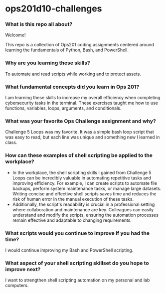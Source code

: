 # ops201d10-challenges


### What is this repo all about?
Welcome!

This repo is a collection of Ops201 coding assignments centered around learning the fundamentals of Python, Bash, and PowerShell. 
### Why are you learning these skills?
To automate and read scripts while working and to protect assets.
### What fundamental concepts did you learn in Ops 201?
I am learning these skills to increase my overall efficiency when completing cybersecurity tasks in the terminal. These exercises taught me how to use functions, variables, loops, arguments, and conditionals.
### What was your favorite Ops Challenge assignment and why?
Challenge 5 Loops was my favorite. It was a simple bash loop script that was easy to read, but each line was unique and something new I learned in class.
### How can these examples of shell scripting be applied to the workplace?
- In the workplace, the shell scripting skills I gained from Challenge 5 Loops can be incredibly valuable in automating repetitive tasks and improving efficiency. For example, I can create scripts to automate file backups, perform system maintenance tasks, or manage large datasets. Writing concise and effective shell scripts saves time and reduces the risk of human error in the manual execution of these tasks.
- Additionally, the script's readability is crucial in a professional setting where collaboration and maintenance are key. Colleagues can easily understand and modify the scripts, ensuring the automation processes remain effective and adaptable to changing requirements.
### What scripts would you continue to improve if you had the time?
I would continue improving my Bash and PowerShell scripting. 
### What aspect of your shell scripting skillset do you hope to improve next?
I want to strengthen shell scripting automation on my personal and lab computers.
